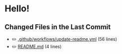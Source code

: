 # Hello!

<!-- CHANGED_FILES_START -->
## Changed Files in the Last Commit
- ✏️ [.github/workflows/update-readme.yml](./.github/workflows/update-readme.yml) (56 lines)
- ✏️ [README.md](./README.md) (4 lines)
<!-- CHANGED_FILES_END -->
